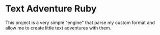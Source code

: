 # Text Adventure Ruby

This project is a very simple "engine" that parse my custom format and allow me to create
little text adventures with them.
